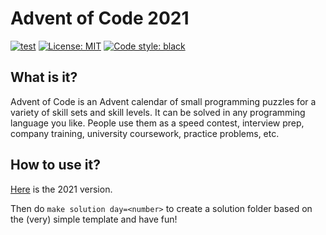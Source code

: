 # Advent of Code 2021

[![test](https://github.com/pranasziaukas/advent-of-code-2021/actions/workflows/test.yml/badge.svg)](https://github.com/pranasziaukas/advent-of-code-2021/actions/workflows/test.yml)
[![License: MIT](https://img.shields.io/badge/License-MIT-yellow.svg)](https://github.com/pranasziaukas/advent-of-code-2021/blob/main/LICENSE)
[![Code style: black](https://img.shields.io/badge/code%20style-black-000000.svg)](https://github.com/psf/black)

## What is it?

Advent of Code is an Advent calendar of small programming puzzles for a variety of skill sets and skill levels.
It can be solved in any programming language you like.
People use them as a speed contest, interview prep, company training, university coursework, practice problems, etc.

## How to use it?

[Here](https://adventofcode.com/2021) is the 2021 version.

Then do `make solution day=<number>` to create a solution folder based on the (very) simple template and have fun!
